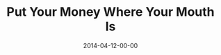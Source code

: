 ---
layout: message
category: message
series: "How to Change the World"
title: "Put Your Money Where Your Mouth Is"
date: 2014-04-12-00-00
message_id: 859
sc-permalink-url: "http://soundcloud.com/crdschurch/put-your-money-where-your"
audio: "http://s3.amazonaws.com/crossroads-media/messages/audio/htctw_04.mp3"
audio-duration: ":"
program: "http://s3.amazonaws.com/crossroads-media/documents/04_12-13_14Program_LO.pdf"
description: "Brian Tome talks about how changing the world requires personal investment."
video: "http://s3.amazonaws.com/crossroads-media/messages/video/htctw_04.mp4"
video-duration: ":"
yt-video-id: "AGDJhmGagPQ"
video-image: "http://s3.amazonaws.com/crossroads-media/images/htctw_04_still.jpg"
tag: 
 - crossroads
 - crossroads-church
 - money
 - beans-and-rice-week
 - change
 - investment
 - brian-tome
 - program
 - community-groups
explicit: false
---